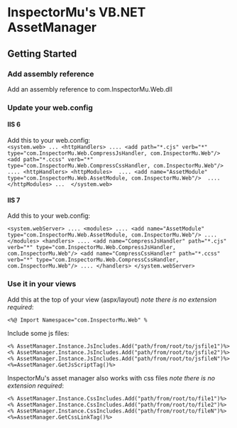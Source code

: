 # InspectorMu's VB.NET AssetManager

## Getting Started

### Add assembly reference

Add an assembly reference to com.InspectorMu.Web.dll

### Update your web.config

#### IIS 6

Add this to your web.config:  
`<system.web>
  ...
  <httpHandlers>
    ....
    <add path="*.cjs" verb="*" type="com.InspectorMu.Web.CompressJsHandler, com.InspectorMu.Web"/>
    <add path="*.ccss" verb="*" type="com.InspectorMu.Web.CompressCssHandler, com.InspectorMu.Web"/>
    ....
  <httpHandlers>
  <httpModules> 
    ....
    <add name="AssetModule" type="com.InspectorMu.Web.AssetModule, com.InspectorMu.Web"/> 
    ....
  </httpModules>
... 
</system.web>`

#### IIS 7

Add this to your web.config:  

`<system.webServer>
  ....
      <modules>
          ....
          <add name="AssetModule" type="com.InspectorMu.Web.AssetModule, com.InspectorMu.Web"/>
          ....
      </modules>
      <handlers>
          ....
          <add name="CompressJsHandler" path="*.cjs" verb="*" type="com.InspectorMu.Web.CompressJsHandler, com.InspectorMu.Web"/>
          <add name="CompressCssHandler" path="*.ccss" verb="*" type="com.InspectorMu.Web.CompressCssHandler, com.InspectorMu.Web"/>
          ....
      </handlers>
  </system.webServer>`

### Use it in your views

Add this at the top of your view (aspx/layout) *note there is no extension required*: 
 
`<%@ Import Namespace="com.InspectorMu.Web" %`

Include some js files:  

`<% AssetManager.Instance.JsIncludes.Add("path/from/root/to/jsfile1")%>
<% AssetManager.Instance.JsIncludes.Add("path/from/root/to/jsfile2")%> 
<% AssetManager.Instance.JsIncludes.Add("path/from/root/to/jsfileN")%>
<%=AssetManager.GetJsScriptTag()%>`

InspectorMu's asset manager also works with css files *note there is no extension required*:  

`<% AssetManager.Instance.CssIncludes.Add("path/from/root/to/file1")%>
<% AssetManager.Instance.CssIncludes.Add("path/from/root/to/file2")%>
<% AssetManager.Instance.CssIncludes.Add("path/from/root/to/fileN")%>
<%=AssetManager.GetCssLinkTag()%>`

 